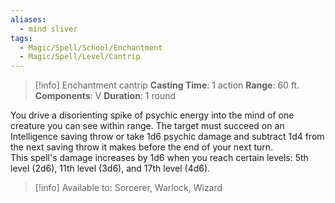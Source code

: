 ```yaml
---
aliases:
  - mind sliver
tags:
  - Magic/Spell/School/Enchantment
  - Magic/Spell/Level/Cantrip
---
```

>[!info]
>Enchantment cantrip
>**Casting Time**: 1 action
>**Range**: 60 ft.
>**Components**: V
>**Duration**: 1 round

You drive a disorienting spike of psychic energy into the mind of one creature you can see within range. The target must succeed on an Intelligence saving throw or take 1d6 psychic damage and subtract 1d4 from the next saving throw it makes before the end of your next turn.<br>
This spell's damage increases by 1d6 when you reach certain levels: 5th level (2d6), 11th level (3d6), and 17th level (4d6).<br>
>[!info] Available to:
>Sorcerer, Warlock, Wizard
